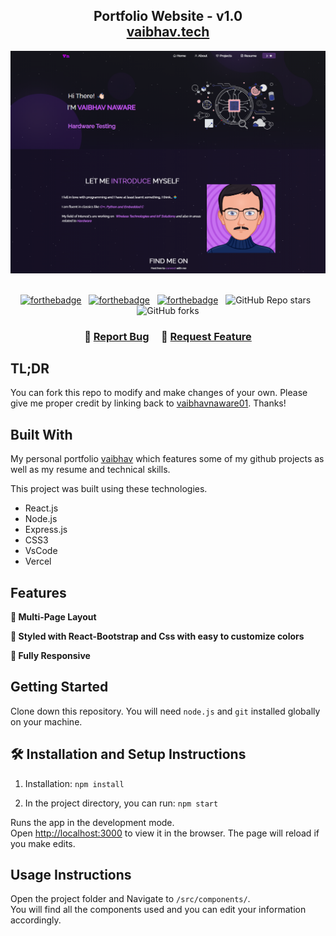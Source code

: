 <h2 align="center">
  Portfolio Website - v1.0<br/>
  <a href="https://vaibhavnaware01.github.io/Portfolio/" target="_blank">vaibhav.tech</a>
</h2>
<div align="center">
  <img alt="Demo" src="./Images/readme-img1.png" />
</div>

<br/>

<center>

[![forthebadge](https://forthebadge.com/images/badges/built-with-love.svg)](https://forthebadge.com) &nbsp;
[![forthebadge](https://forthebadge.com/images/badges/made-with-javascript.svg)](https://forthebadge.com) &nbsp;
[![forthebadge](https://forthebadge.com/images/badges/open-source.svg)](https://forthebadge.com) &nbsp;
![GitHub Repo stars](https://img.shields.io/github/stars/vaibhavnaware01/Portfolio?color=red&logo=github&style=for-the-badge) &nbsp;
![GitHub forks](https://img.shields.io/github/forks/vaibhavnaware01/Portfolio?color=red&logo=github&style=for-the-badge)

</center>

<h3 align="center">
    🔹
    <a href="https://github.com/vaibhavnaware01/Portfolio/issues">Report Bug</a> &nbsp; &nbsp;
    🔹
    <a href="https://github.com/vaibhavnaware01/Portfolio/issues">Request Feature</a>
</h3>

## TL;DR

You can fork this repo to modify and make changes of your own. Please give me proper credit by linking back to [vaibhavnaware01](https://github.com/vaibhavnaware01/Portfolio). Thanks!

## Built With

My personal portfolio <a href="https://vaibhavnaware01.github.io/Portfolio/" target="_blank">vaibhav</a> which features some of my github projects as well as my resume and technical skills.<br/>

This project was built using these technologies.

- React.js
- Node.js
- Express.js
- CSS3
- VsCode
- Vercel

## Features

**📖 Multi-Page Layout**

**🎨 Styled with React-Bootstrap and Css with easy to customize colors**

**📱 Fully Responsive**

## Getting Started

Clone down this repository. You will need `node.js` and `git` installed globally on your machine.

## 🛠 Installation and Setup Instructions

1. Installation: `npm install`

2. In the project directory, you can run: `npm start`

Runs the app in the development mode.\
Open [http://localhost:3000](http://localhost:3000) to view it in the browser.
The page will reload if you make edits.

## Usage Instructions

Open the project folder and Navigate to `/src/components/`. <br/>
You will find all the components used and you can edit your information accordingly.
